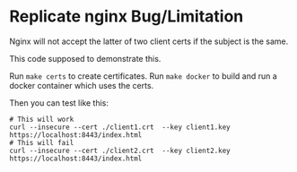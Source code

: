 # Replicate nginx Bug/Limitation

Nginx will not accept the latter of two client certs if the subject is the same.

This code supposed to demonstrate this.

Run `make certs` to create certificates. Run `make docker` to build and run a docker container which
uses the certs.

Then you can test like this:

```
# This will work
curl --insecure --cert ./client1.crt  --key client1.key  https://localhost:8443/index.html
# This will fail
curl --insecure --cert ./client2.crt  --key client2.key  https://localhost:8443/index.html
```
